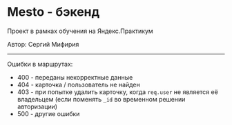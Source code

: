 # Mesto - бэкенд
Проект в рамках обучения на Яндекс.Практикум

Автор: Сергий Мифирия

---

Ошибки в маршрутах:
- 400 - переданы некорректные данные
- 404 - карточка / пользователь не найден
- 403 - при попытке удалить карточку, когда `req.user` не является её владельцем (если поменять `_id` во временном решении авторизации)
- 500 - другие ошибки
